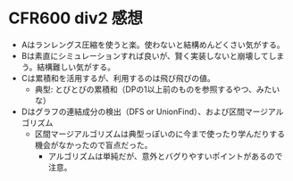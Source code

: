 # CFR600 div2 感想

- Aはランレングス圧縮を使うと楽。使わないと結構めんどくさい気がする。
- Bは素直にシミュレーションすれば良いが、賢く実装しないと崩壊してしまう。結構難しい気がする。
- Cは累積和を活用するが、利用するのは飛び飛びの値。
  - 典型: とびとびの累積和（DPの1以上前のものを参照するやつ、みたいな）
- Dはグラフの連結成分の検出（DFS or UnionFind）、および区間マージアルゴリズム
  - 区間マージアルゴリズムは典型っぽいのに今まで使ったり学んだりする機会がなかったので盲点だった。
    - アルゴリズムは単純だが、意外とバグりやすいポイントがあるので注意。


